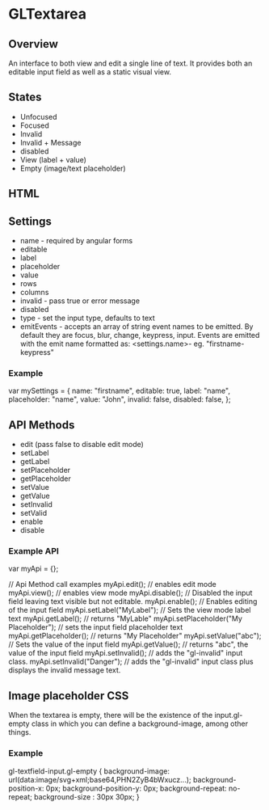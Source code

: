 # GLTextarea

## Overview
An interface to both view and edit a single line of text. It provides both an editable input field as well as a static visual view.

## States

* Unfocused
* Focused
* Invalid
* Invalid + Message
* disabled
* View (label + value)
* Empty (image/text placeholder)

## HTML

   <gl-textarea api="myApi" settings="mySettings"></gl-textarea>

## Settings

* name - required by angular forms
* editable
* label
* placeholder
* value
* rows
* columns
* invalid - pass true or error message
* disabled
* type - set the input type, defaults to text
* emitEvents - accepts an array of string event names to be emitted. By default they are focus, blur, change, keypress, input. 
 Events are emitted with the emit name formatted as: <settings.name>-<eventanme>  eg. "firstname-keypress"

### Example 

   var mySettings = {
     name: "firstname",
     editable: true,
     label: "name",
     placeholder: "name",
     value: "John",
     invalid: false,
     disabled: false,
   };

## API Methods

* edit (pass false to disable edit mode)
* setLabel
* getLabel
* setPlaceholder
* getPlaceholder
* setValue
* getValue
* setInvalid
* setValid
* enable
* disable

### Example API

   var myApi = {};
   
   // Api Method call examples
   myApi.edit();        // enables edit mode
   myApi.view();        // enables view mode
   myApi.disable();     // Disabled the input field leaving text visible but not editable.
   myApi.enable();      // Enables editing of the input field
   myApi.setLabel("MyLabel");    // Sets the view mode label text
   myApi.getLabel();     // returns "MyLable"
   myApi.setPlaceholder("My Placeholder");  // sets the input field placeholder text
   myApi.getPlaceholder();   // returns "My Placeholder"
   myApi.setValue("abc");  // Sets the value of the input field
   myApi.getValue();       // returns "abc", the value of the input field
   myApi.setInvalid();   // adds the "gl-invalid" input class.
   myApi.setInvalid("Danger");   // adds the "gl-invalid" input class plus displays the invalid message text.
   
## Image placeholder CSS
When the textarea is empty, there will be the existence of the input.gl-empty class in which you can define a background-image, among other things.

### Example

   gl-textfield-input.gl-empty {
       background-image: url(data:image/svg+xml;base64,PHN2ZyB4bWxucz...);
       background-position-x: 0px;
       background-position-y: 0px;
       background-repeat: no-repeat;
       background-size : 30px 30px;
     }
